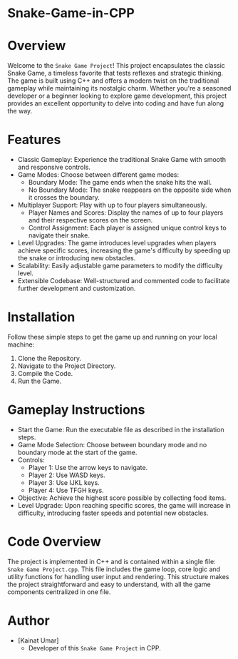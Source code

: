 # Snake-Game-in-CPP

# Overview
Welcome to the `Snake Game Project`! This project encapsulates the classic Snake Game, a timeless favorite that tests reflexes and strategic thinking. The game is built using C++ and offers a modern twist on the traditional gameplay while maintaining its nostalgic charm. Whether you're a seasoned developer or a beginner looking to explore game development, this project provides an excellent opportunity to delve into coding and have fun along the way.

# Features
- Classic Gameplay: Experience the traditional Snake Game with smooth and responsive controls.
- Game Modes: Choose between different game modes:
  - Boundary Mode: The game ends when the snake hits the wall.
  - No Boundary Mode: The snake reappears on the opposite side when it crosses the boundary.
- Multiplayer Support: Play with up to four players simultaneously.
  - Player Names and Scores: Display the names of up to four players and their respective scores on the screen.
  - Control Assignment: Each player is assigned unique control keys to navigate their snake.
- Level Upgrades: The game introduces level upgrades when players achieve specific scores, increasing the game's difficulty by speeding up the snake or introducing new obstacles.
- Scalability: Easily adjustable game parameters to modify the difficulty level.
- Extensible Codebase: Well-structured and commented code to facilitate further development and customization.

# Installation
Follow these simple steps to get the game up and running on your local machine:
1. Clone the Repository.
2. Navigate to the Project Directory.
3. Compile the Code.
4. Run the Game.

# Gameplay Instructions
- Start the Game: Run the executable file as described in the installation steps.
- Game Mode Selection: Choose between boundary mode and no boundary mode at the start of the game.
- Controls:
  - Player 1: Use the arrow keys to navigate.
  - Player 2: Use WASD keys.
  - Player 3: Use IJKL keys.
  - Player 4: Use TFGH keys.
- Objective: Achieve the highest score possible by collecting food items.
- Level Upgrade: Upon reaching specific scores, the game will increase in difficulty, introducing faster speeds and potential new obstacles.

# Code Overview
The project is implemented in C++ and is contained within a single file: `Snake Game Project.cpp`. This file includes the game loop, core logic and utility functions for handling user input and rendering. This structure makes the project straightforward and easy to understand, with all the game components centralized in one file.

# Author
- [Kainat Umar]
    - Developer of this `Snake Game Project` in CPP.
